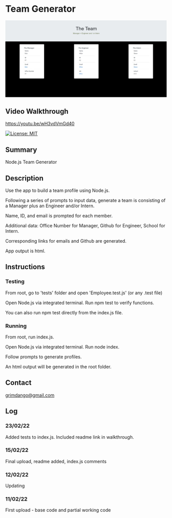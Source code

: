 # Team Generator

![alt text](assets/sample.jpg)

## Video Walkthrough
https://youtu.be/wH3vdVmGd40


[![License: MIT](https://img.shields.io/badge/License-MIT-yellow.svg)](https://opensource.org/licenses/MIT)


## Summary
Node.js Team Generator


## Description 
Use the app to build a team profile using Node.js.

Following a series of prompts to input data, generate a team is consisting of a Manager plus an Engineer and/or Intern. 

Name, ID, and email is prompted for each member. 

Additional data: Office Number for Manager, Github for Engineer, School for Intern.

Corresponding links for emails and Github are generated. 

App output is html. 


## Instructions


### Testing
From root, go to 'tests' folder and open 'Employee.test.js' (or any .test file)

Open Node.js via integrated terminal. Run npm test to verify functions. 

You can also run npm test directly from the index.js file. 

### Running 
From root, run index.js.

Open Node.js via integrated terminal. Run node index. 

Follow prompts to generate profiles. 

An html output will be generated in the root folder. 


## Contact
grimdango@gmail.com


## Log 
### 23/02/22
Added tests to index.js. Included readme link in walkthrough. 

### 15/02/22
Final upload, readme added, index.js comments

### 12/02/22
Updating

### 11/02/22
First upload - base code and partial working code

   

